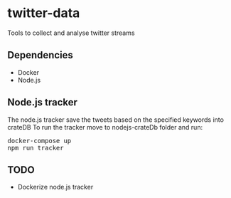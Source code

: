 # twitter-data
Tools to collect and analyse twitter streams

## Dependencies
*   Docker
*   Node.js

## Node.js tracker
The node.js tracker save the tweets based on the specified keywords into crateDB
To run the tracker move to nodejs-crateDb folder and run:
<pre>
docker-compose up
npm run tracker
</pre>

## TODO
*   Dockerize node.js tracker
